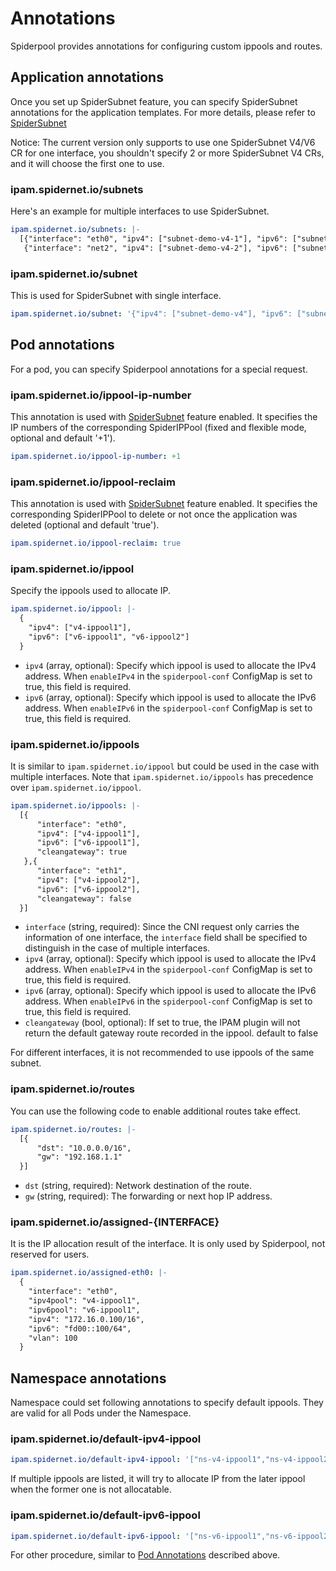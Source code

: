 # Annotations

Spiderpool provides annotations for configuring custom ippools and routes.

## Application annotations

Once you set up SpiderSubnet feature, you can specify SpiderSubnet annotations for the application templates.
For more details, please refer to [SpiderSubnet](../usage/spider-subnet.md)

Notice: The current version only supports to use one SpiderSubnet V4/V6 CR for one interface, you shouldn't specify 2 or more SpiderSubnet V4 CRs,
and it will choose the first one to use.

### ipam.spidernet.io/subnets

Here's an example for multiple interfaces to use SpiderSubnet.

```yaml
ipam.spidernet.io/subnets: |-
  [{"interface": "eth0", "ipv4": ["subnet-demo-v4-1"], "ipv6": ["subnet-demo-v6-1"]},
   {"interface": "net2", "ipv4": ["subnet-demo-v4-2"], "ipv6": ["subnet-demo-v6-2"]}]
```

### ipam.spidernet.io/subnet

This is used for SpiderSubnet with single interface.

```yaml
ipam.spidernet.io/subnet: '{"ipv4": ["subnet-demo-v4"], "ipv6": ["subnet-demo-v6"]}'
```

## Pod annotations

For a pod, you can specify Spiderpool annotations for a special request.

### ipam.spidernet.io/ippool-ip-number

This annotation is used with [SpiderSubnet](../usage/spider-subnet.md) feature enabled.
It specifies the IP numbers of the corresponding SpiderIPPool (fixed and flexible mode, optional and default '+1').

```yaml
ipam.spidernet.io/ippool-ip-number: +1
```

### ipam.spidernet.io/ippool-reclaim

This annotation is used with [SpiderSubnet](../usage/spider-subnet.md) feature enabled.
It specifies the corresponding SpiderIPPool to delete or not once the application was deleted (optional and default 'true').

```yaml
ipam.spidernet.io/ippool-reclaim: true
```

### ipam.spidernet.io/ippool

Specify the ippools used to allocate IP.

```yaml
ipam.spidernet.io/ippool: |-
  {
    "ipv4": ["v4-ippool1"],
    "ipv6": ["v6-ippool1", "v6-ippool2"]
  }
```

- `ipv4` (array, optional): Specify which ippool is used to allocate the IPv4 address. When `enableIPv4` in the `spiderpool-conf` ConfigMap is set to true, this field is required.
- `ipv6` (array, optional): Specify which ippool is used to allocate the IPv6 address. When `enableIPv6` in the `spiderpool-conf` ConfigMap is set to true, this field is required.

### ipam.spidernet.io/ippools

It is similar to `ipam.spidernet.io/ippool` but could be used in the case with multiple interfaces. Note that `ipam.spidernet.io/ippools` has precedence over `ipam.spidernet.io/ippool`.

```yaml
ipam.spidernet.io/ippools: |-
  [{
      "interface": "eth0",
      "ipv4": ["v4-ippool1"],
      "ipv6": ["v6-ippool1"],
      "cleangateway": true
   },{
      "interface": "eth1",
      "ipv4": ["v4-ippool2"],
      "ipv6": ["v6-ippool2"],
      "cleangateway": false
  }]
```

- `interface` (string, required): Since the CNI request only carries the information of one interface, the `interface` field shall be specified to distinguish in the case of multiple interfaces.
- `ipv4` (array, optional): Specify which ippool is used to allocate the IPv4 address. When `enableIPv4` in the `spiderpool-conf` ConfigMap is set to true, this field is required.
- `ipv6` (array, optional): Specify which ippool is used to allocate the IPv6 address. When `enableIPv6` in the `spiderpool-conf` ConfigMap is set to true, this field is required.
- `cleangateway` (bool, optional): If set to true, the IPAM plugin will not return the default gateway route recorded in the ippool. default to false

For different interfaces, it is not recommended to use ippools of the same subnet.

### ipam.spidernet.io/routes

You can use the following code to enable additional routes take effect.

```yaml
ipam.spidernet.io/routes: |-
  [{
      "dst": "10.0.0.0/16",
      "gw": "192.168.1.1"
  }]
```

- `dst` (string, required): Network destination of the route.
- `gw` (string, required): The forwarding or next hop IP address.

### ipam.spidernet.io/assigned-{INTERFACE}

It is the IP allocation result of the interface. It is only used by Spiderpool, not reserved for users.

```yaml
ipam.spidernet.io/assigned-eth0: |-
  {
    "interface": "eth0",
    "ipv4pool": "v4-ippool1",
    "ipv6pool": "v6-ippool1",
    "ipv4": "172.16.0.100/16",
    "ipv6": "fd00::100/64",
    "vlan": 100
  }
```

## Namespace annotations

Namespace could set following annotations to specify default ippools. They are valid for all Pods under the Namespace.

### ipam.spidernet.io/default-ipv4-ippool

```yaml
ipam.spidernet.io/default-ipv4-ippool: '["ns-v4-ippool1","ns-v4-ippool2"]'
```

If multiple ippools are listed, it will try to allocate IP from the later ippool when the former one is not allocatable.

### ipam.spidernet.io/default-ipv6-ippool

```yaml
ipam.spidernet.io/default-ipv6-ippool: '["ns-v6-ippool1","ns-v6-ippool2"]'
```

For other procedure, similar to [Pod Annotations](#pod-annotations) described above.
